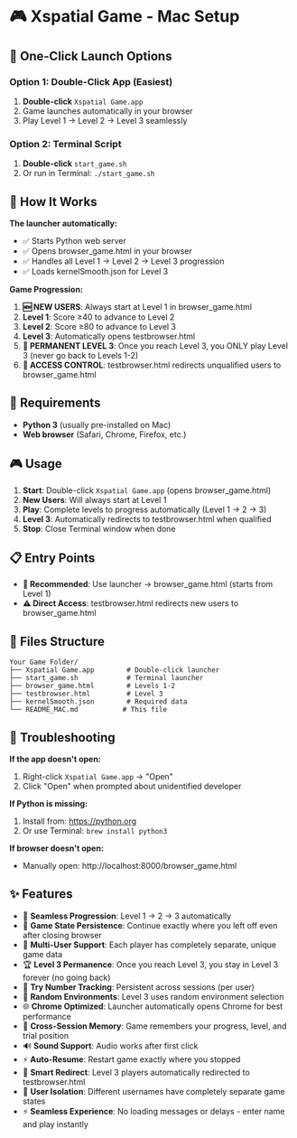 # 🎮 Xspatial Game - Mac Setup

## 🚀 One-Click Launch Options

### Option 1: Double-Click App (Easiest)
1. **Double-click** `Xspatial Game.app`
2. Game launches automatically in your browser
3. Play Level 1 → Level 2 → Level 3 seamlessly

### Option 2: Terminal Script
1. **Double-click** `start_game.sh`
2. Or run in Terminal: `./start_game.sh`

## 🎯 How It Works

**The launcher automatically:**
- ✅ Starts Python web server
- ✅ Opens browser_game.html in your browser
- ✅ Handles all Level 1 → Level 2 → Level 3 progression
- ✅ Loads kernelSmooth.json for Level 3

**Game Progression:**
1. **🆕 NEW USERS**: Always start at Level 1 in browser_game.html
2. **Level 1**: Score ≥40 to advance to Level 2
3. **Level 2**: Score ≥80 to advance to Level 3  
4. **Level 3**: Automatically opens testbrowser.html
5. **🎯 PERMANENT LEVEL 3**: Once you reach Level 3, you ONLY play Level 3 (never go back to Levels 1-2)
6. **🚫 ACCESS CONTROL**: testbrowser.html redirects unqualified users to browser_game.html

## 🔧 Requirements

- **Python 3** (usually pre-installed on Mac)
- **Web browser** (Safari, Chrome, Firefox, etc.)

## 🎮 Usage

1. **Start**: Double-click `Xspatial Game.app` (opens browser_game.html)
2. **New Users**: Will always start at Level 1
3. **Play**: Complete levels to progress automatically (Level 1 → 2 → 3)
4. **Level 3**: Automatically redirects to testbrowser.html when qualified
5. **Stop**: Close Terminal window when done

## 📋 Entry Points

- **🎯 Recommended**: Use launcher → browser_game.html (starts from Level 1)
- **⚠️ Direct Access**: testbrowser.html redirects new users to browser_game.html

## 📁 Files Structure

```
Your Game Folder/
├── Xspatial Game.app        # Double-click launcher
├── start_game.sh            # Terminal launcher  
├── browser_game.html        # Levels 1-2
├── testbrowser.html         # Level 3
├── kernelSmooth.json        # Required data
└── README_MAC.md           # This file
```

## 🐛 Troubleshooting

**If the app doesn't open:**
1. Right-click `Xspatial Game.app` → "Open"
2. Click "Open" when prompted about unidentified developer

**If Python is missing:**
1. Install from: https://python.org
2. Or use Terminal: `brew install python3`

**If browser doesn't open:**
- Manually open: http://localhost:8000/browser_game.html

## ✨ Features

- 🔄 **Seamless Progression**: Level 1 → 2 → 3 automatically
- 💾 **Game State Persistence**: Continue exactly where you left off even after closing browser
- 👥 **Multi-User Support**: Each player has completely separate, unique game data
- 🏆 **Level 3 Permanence**: Once you reach Level 3, you stay in Level 3 forever (no going back)
- 🎯 **Try Number Tracking**: Persistent across sessions (per user)
- 🎲 **Random Environments**: Level 3 uses random environment selection
- 🌐 **Chrome Optimized**: Launcher automatically opens Chrome for best performance
- 📱 **Cross-Session Memory**: Game remembers your progress, level, and trial position
- 🔊 **Sound Support**: Audio works after first click
- ⚡ **Auto-Resume**: Restart game exactly where you stopped
- 🚀 **Smart Redirect**: Level 3 players automatically redirected to testbrowser.html
- 🔐 **User Isolation**: Different usernames have completely separate game states
- ⚡ **Seamless Experience**: No loading messages or delays - enter name and play instantly